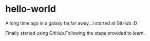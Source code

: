 # hello-world
A long time ago in a galaxy far,far away...I started at GitHub :D

Finally started using GitHub.Following the steps provided to learn.
